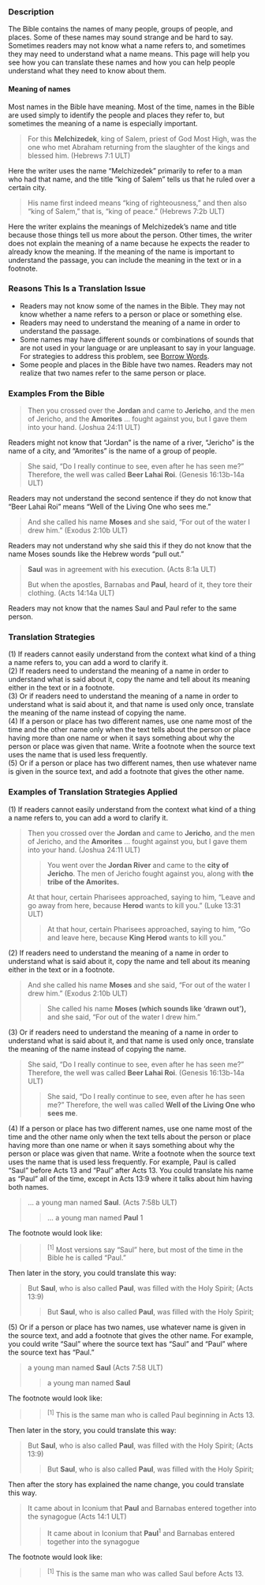 ### Description

The Bible contains the names of many people, groups of people, and places. Some of these names may sound strange and be hard to say. Sometimes readers may not know what a name refers to, and sometimes they may need to understand what a name means. This page will help you see how you can translate these names and how you can help people understand what they need to know about them.

#### Meaning of names

Most names in the Bible have meaning. Most of the time, names in the Bible are used simply to identify the people and places they refer to, but sometimes the meaning of a name is especially important.

> For this **Melchizedek**, king of Salem, priest of God Most High, was the one who met Abraham returning from the slaughter of the kings and blessed him. (Hebrews 7:1 ULT)

Here the writer uses the name “Melchizedek” primarily to refer to a man who had that name, and the title “king of Salem” tells us that he ruled over a certain city.

> His name first indeed means “king of righteousness,” and then also “king of Salem,” that is, “king of peace.” (Hebrews 7:2b ULT)

Here the writer explains the meanings of Melchizedek’s name and title because those things tell us more about the person. Other times, the writer does not explain the meaning of a name because he expects the reader to already know the meaning. If the meaning of the name is important to understand the passage, you can include the meaning in the text or in a footnote.

### Reasons This Is a Translation Issue

* Readers may not know some of the names in the Bible. They may not know whether a name refers to a person or place or something else.
* Readers may need to understand the meaning of a name in order to understand the passage.
* Some names may have different sounds or combinations of sounds that are not used in your language or are unpleasant to say in your language. For strategies to address this problem, see [Borrow Words](../translate-transliterate/01.md).
* Some people and places in the Bible have two names. Readers may not realize that two names refer to the same person or place.

### Examples From the Bible

> Then you crossed over the **Jordan** and came to **Jericho**, and the men of Jericho, and the **Amorites** … fought against you, but I gave them into your hand. (Joshua 24:11 ULT)

Readers might not know that “Jordan” is the name of a river, “Jericho” is the name of a city, and “Amorites” is the name of a group of people.

> She said, “Do I really continue to see, even after he has seen me?” Therefore, the well was called **Beer Lahai Roi**. (Genesis 16:13b-14a ULT)

Readers may not understand the second sentence if they do not know that “Beer Lahai Roi” means “Well of the Living One who sees me.”

> And she called his name **Moses** and she said, “For out of the water I drew him.” (Exodus 2:10b ULT)

Readers may not understand why she said this if they do not know that the name Moses sounds like the Hebrew words “pull out.”

> **Saul** was in agreement with his execution. (Acts 8:1a ULT)
>
> But when the apostles, Barnabas and **Paul**, heard of it, they tore their clothing. (Acts 14:14a ULT)

Readers may not know that the names Saul and Paul refer to the same person.

### Translation Strategies

(1) If readers cannot easily understand from the context what kind of a thing a name refers to, you can add a word to clarify it.<br>
(2) If readers need to understand the meaning of a name in order to understand what is said about it, copy the name and tell about its meaning either in the text or in a footnote.<br>
(3) Or if readers need to understand the meaning of a name in order to understand what is said about it, and that name is used only once, translate the meaning of the name instead of copying the name.<br>
(4) If a person or place has two different names, use one name most of the time and the other name only when the text tells about the person or place having more than one name or when it says something about why the person or place was given that name. Write a footnote when the source text uses the name that is used less frequently.<br>
(5) Or if a person or place has two different names, then use whatever name is given in the source text, and add a footnote that gives the other name.

### Examples of Translation Strategies Applied

(1) If readers cannot easily understand from the context what kind of a thing a name refers to, you can add a word to clarify it.

> Then you crossed over the **Jordan** and came to **Jericho**, and the men of Jericho, and the **Amorites** … fought against you, but I gave them into your hand. (Joshua 24:11 ULT)
>
> > You went over the **Jordan River** and came to the **city of Jericho**. The men of Jericho fought against you, along with **the tribe of the Amorites.**
>
> At that hour, certain Pharisees approached, saying to him, “Leave and go away from here, because **Herod** wants to kill you.” (Luke 13:31 ULT)
>
> > At that hour, certain Pharisees approached, saying to him, “Go and leave here, because **King Herod** wants to kill you.”

(2) If readers need to understand the meaning of a name in order to understand what is said about it, copy the name and tell about its meaning either in the text or in a footnote.

> And she called his name **Moses** and she said, “For out of the water I drew him.” (Exodus 2:10b ULT)
>
> > She called his name **Moses (which sounds like ‘drawn out’),** and she said, “For out of the water I drew him.”

(3) Or if readers need to understand the meaning of a name in order to understand what is said about it, and that name is used only once, translate the meaning of the name instead of copying the name.

> She said, “Do I really continue to see, even after he has seen me?” Therefore, the well was called **Beer Lahai Roi**. (Genesis 16:13b-14a ULT)
>
> > She said, “Do I really continue to see, even after he has seen me?” Therefore, the well was called **Well of the Living One who sees me**.

(4) If a person or place has two different names, use one name most of the time and the other name only when the text tells about the person or place having more than one name or when it says something about why the person or place was given that name. Write a footnote when the source text uses the name that is used less frequently. For example, Paul is called “Saul” before Acts 13 and “Paul” after Acts 13. You could translate his name as “Paul” all of the time, except in Acts 13:9 where it talks about him having both names.

> … a young man named **Saul**. (Acts 7:58b ULT)
>
> > … a young man named **Paul** 1

The footnote would look like:

> > <sup>[1]</sup> Most versions say “Saul” here, but most of the time in the Bible he is called “Paul.”

Then later in the story, you could translate this way:

> But **Saul**, who is also called **Paul**, was filled with the Holy Spirit; (Acts 13:9)
>
> > But **Saul**, who is also called **Paul**, was filled with the Holy Spirit;

(5) Or if a person or place has two names, use whatever name is given in the source text, and add a footnote that gives the other name. For example, you could write “Saul” where the source text has “Saul” and “Paul” where the source text has “Paul.”

> a young man named **Saul** (Acts 7:58 ULT)
>
> > a young man named **Saul**

The footnote would look like:

> > <sup>[1]</sup> This is the same man who is called Paul beginning in Acts 13.

Then later in the story, you could translate this way:

> But **Saul**, who is also called **Paul**, was filled with the Holy Spirit; (Acts 13:9)
>
> > But **Saul**, who is also called **Paul**, was filled with the Holy Spirit;

Then after the story has explained the name change, you could translate this way.

> It came about in Iconium that **Paul** and Barnabas entered together into the synagogue (Acts 14:1 ULT)
>
> > It came about in Iconium that **Paul**<sup>1</sup> and Barnabas entered together into the synagogue

The footnote would look like:

> > <sup> [1]</sup> This is the same man who was called Saul before Acts 13.

